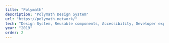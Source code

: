 ```yaml
---
title: "Polymath"
description: "Polymath Design System"
url: "https://polymath.network/"
tech: "Design System, Reusable components, Accessibility, Developer experience and performances optimisation"
year: "2019"
order: 2
---
```

